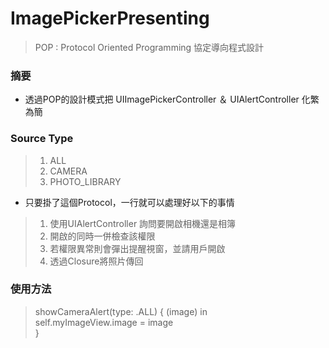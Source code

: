 # ImagePickerPresenting

> POP : Protocol Oriented Programming  協定導向程式設計

### 摘要 ###

* 透過POP的設計模式把 UIImagePickerController ＆ UIAlertController 化繁為簡

###  Source Type ###

> 1. ALL
> 2. CAMERA
> 3. PHOTO_LIBRARY

* 只要掛了這個Protocol，一行就可以處理好以下的事情
> 1. 使用UIAlertController 詢問要開啟相機還是相簿
> 2. 開啟的同時一併檢查該權限
> 3. 若權限異常則會彈出提醒視窗，並請用戶開啟
> 4. 透過Closure將照片傳回

### 使用方法 ###

>showCameraAlert(type: .ALL) { (image) in   
>         self.myImageView.image = image  
> }
